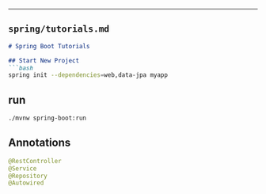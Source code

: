 
---

## `spring/tutorials.md`
```markdown
# Spring Boot Tutorials

## Start New Project
```bash
spring init --dependencies=web,data-jpa myapp
```

## run
```bash
./mvnw spring-boot:run
```

## Annotations
```java 
@RestController
@Service
@Repository
@Autowired
```
